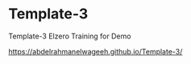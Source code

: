 # Template-3
Template-3 Elzero Training
for Demo 

https://abdelrahmanelwageeh.github.io/Template-3/
